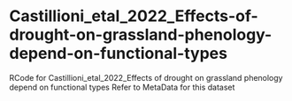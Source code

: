 # Castillioni_etal_2022_Effects-of-drought-on-grassland-phenology-depend-on-functional-types
RCode for Castillioni_etal_2022_Effects of drought on grassland phenology depend on functional types 
Refer to MetaData for this dataset

